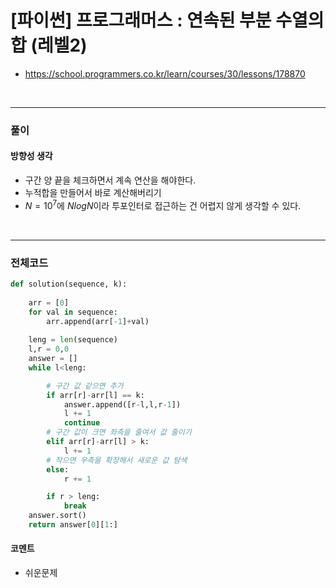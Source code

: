 # **\[파이썬\] 프로그래머스 : 연속된 부분 수열의 합 (레벨2)**
* https://school.programmers.co.kr/learn/courses/30/lessons/178870
<br>


---

### **풀이**

#### **방향성 생각**
* 구간 양 끝을 체크하면서 계속 연산을 해야한다.
* 누적합을 만들어서 바로 계산해버리기
* $N=10^7$에 $NlogN$이라 투포인터로 접근하는 건 어렵지 않게 생각할 수 있다.
<br>

---

### **전체코드**
```python
def solution(sequence, k):
    
    arr = [0]
    for val in sequence:
        arr.append(arr[-1]+val)
        
    leng = len(sequence)
    l,r = 0,0
    answer = []
    while l<leng:

        # 구간 값 같으면 추가
        if arr[r]-arr[l] == k:
            answer.append([r-l,l,r-1])
            l += 1
            continue
        # 구간 값이 크면 좌측을 줄여서 값 줄이기
        elif arr[r]-arr[l] > k:
            l += 1
        # 작으면 우측을 확장해서 새로운 값 탐색
        else:
            r += 1

        if r > leng:
            break
    answer.sort()
    return answer[0][1:]

```

#### **코멘트**

* 쉬운문제